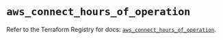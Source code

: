 # `aws_connect_hours_of_operation`

Refer to the Terraform Registry for docs: [`aws_connect_hours_of_operation`](https://registry.terraform.io/providers/hashicorp/aws/5.87.0/docs/resources/connect_hours_of_operation).
